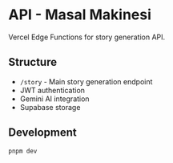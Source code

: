 # API - Masal Makinesi

Vercel Edge Functions for story generation API.

## Structure
- `/story` - Main story generation endpoint
- JWT authentication
- Gemini AI integration
- Supabase storage

## Development
```bash
pnpm dev
``` 